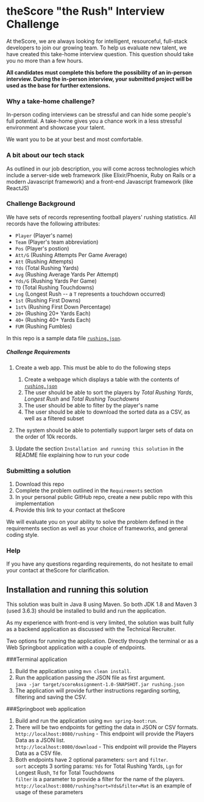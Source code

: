 # theScore "the Rush" Interview Challenge
At theScore, we are always looking for intelligent, resourceful, full-stack developers to join our growing team. To help us evaluate new talent, we have created this take-home interview question. This question should take you no more than a few hours.

**All candidates must complete this before the possibility of an in-person interview. During the in-person interview, your submitted project will be used as the base for further extensions.**

### Why a take-home challenge?
In-person coding interviews can be stressful and can hide some people's full potential. A take-home gives you a chance work in a less stressful environment and showcase your talent.

We want you to be at your best and most comfortable.

### A bit about our tech stack
As outlined in our job description, you will come across technologies which include a server-side web framework (like Elixir/Phoenix, Ruby on Rails or a modern Javascript framework) and a front-end Javascript framework (like ReactJS)

### Challenge Background
We have sets of records representing football players' rushing statistics. All records have the following attributes:
* `Player` (Player's name)
* `Team` (Player's team abbreviation)
* `Pos` (Player's postion)
* `Att/G` (Rushing Attempts Per Game Average)
* `Att` (Rushing Attempts)
* `Yds` (Total Rushing Yards)
* `Avg` (Rushing Average Yards Per Attempt)
* `Yds/G` (Rushing Yards Per Game)
* `TD` (Total Rushing Touchdowns)
* `Lng` (Longest Rush -- a `T` represents a touchdown occurred)
* `1st` (Rushing First Downs)
* `1st%` (Rushing First Down Percentage)
* `20+` (Rushing 20+ Yards Each)
* `40+` (Rushing 40+ Yards Each)
* `FUM` (Rushing Fumbles)

In this repo is a sample data file [`rushing.json`](/rushing.json).

##### Challenge Requirements
1. Create a web app. This must be able to do the following steps
    1. Create a webpage which displays a table with the contents of [`rushing.json`](/rushing.json)
    2. The user should be able to sort the players by _Total Rushing Yards_, _Longest Rush_ and _Total Rushing Touchdowns_
    3. The user should be able to filter by the player's name
    4. The user should be able to download the sorted data as a CSV, as well as a filtered subset
    
2. The system should be able to potentially support larger sets of data on the order of 10k records.

3. Update the section `Installation and running this solution` in the README file explaining how to run your code

### Submitting a solution
1. Download this repo
2. Complete the problem outlined in the `Requirements` section
3. In your personal public GitHub repo, create a new public repo with this implementation
4. Provide this link to your contact at theScore

We will evaluate you on your ability to solve the problem defined in the requirements section as well as your choice of frameworks, and general coding style.

### Help
If you have any questions regarding requirements, do not hesitate to email your contact at theScore for clarification.

## Installation and running this solution
This solution was built in Java 8 using Maven. So both JDK 1.8 and Maven 3 (used 3.6.3) should be installed to build and run the application.

As my experience with front-end is very limited, the solution was built fully as a backend application as discussed with the Technical Recruiter.

Two options for running the application. Directly through the terminal or as a Web Springboot application with a couple of endpoints.

###Terminal application
1. Build the application using `mvn clean install`.
2. Run the application passing the JSON file as first argument.  
    `java -jar target/scoreAssignment-1.0-SNAPSHOT.jar rushing.json`
3. The application will provide further instructions regarding sorting, filtering and saving the CSV.

###Springboot web application
1. Build and run the application using `mvn spring-boot:run`.
2. There will be two endpoints for getting the data in JSON or CSV formats.  
    `http://localhost:8080/rushing` - This endpoint will provide the Players Data as a JSON list.  
    `http://localhost:8080/download` - This endpoint will provide the Players Data as a CSV file.
3. Both endpoints have 2 optional parameters: `sort` and `filter`.  
    `sort` accepts 3 sorting params: `Yds` for Total Rushing Yards, `Lgn` for Longest Rush, `Td` for Total Touchdowns  
    `filter` is a parameter to provide a filter for the name of the players.  
    `http://localhost:8080/rushing?sort=Yds&filter=Mat` is an example of usage of these parameters    


